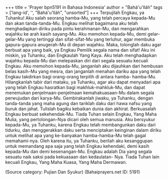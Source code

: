+++
title = 'Prayer bpn5191 in Bahasa Indonesia'
author = "Bahá'u'lláh"
tags = ['lang-id', '', "Bahá'u'lláh", "unsorted"]
+++
Terpujilah Engkau, ya Tuhanku! Aku salah seorang hamba-Mu, yang telah percaya kepada-Mu dan akan tanda-tanda-Mu. Engkau melihat bagaimana aku telah menghadapkan diriku pada pintu kerahmanan-Mu, dan mengarahkan wajahku ke arah kasih sayang-Mu. Aku memohon kepada-Mu, demi gelar-gelar-Mu yang tertinggi dan sifat-sifat-Mu yang terluhur, agar membuka gapura-gapura anugerah-Mu di depan wajahku. Maka, tolonglah daku agar berbuat apa yang baik, ya Engkau Pemilik segala nama dan sifat!
Aku ini miskin, ya Tuhanku, dan Engkaulah Yang Kaya. Aku telah menghadapkan wajahku kepada-Mu dan melepaskan diri dari segala sesuatu kecuali Engkau. Aku memohon kepada-Mu, janganlah aku dijauhkan dari hembusan belas kasih-Mu yang mesra, dan janganlah menahan dariku apa yang telah Engkau takdirkan bagi orang-orang terpilih di antara hamba- hamba-Mu.
Hilangkanlah tabir dari mataku, ya Tuhanku, agar aku dapat menyadari apa yang telah Engkau hasratkan bagi makhluk-mahkluk-Mu, dan dapat menemukan penjelmaan-penjelmaan kemahakuasaan-Mu dalam segala perwujudan dari karya-Mu. Gembirakanlah jiwaku, ya Tuhanku, dengan tanda-tanda yang maha agung dan tariklah daku dari hawa nafsu yang buruk dan jahat. Tulislah bagiku kebaikan dunia dan akhirat. Berkuasalah Engkau berbuat sekehendak-Mu. Tiada Tuhan selain Engkau, Yang Maha Mulia, yang pertolongan-Nya dicari oleh semua manusia.
Aku bersyukur kepada-Mu, ya Tuhanku, karena Engkau telah membangunkan daku dari tidurku, dan menggerakkan daku serta menciptakan keinginan dalam diriku untuk melihat apa yang ke-banyakan hamba-hamba-Mu telah gagal memahami-nya. Oleh karena itu, ya Tuhanku, berilah aku kesanggupan untuk memandang apa saja yang telah Engkau kehendaki, demi kasih kepada-Mu dan demi kesenangan-Mu. Engkau adalah Dia yang segala sesuatu naik saksi pada kekuasaan dan kedaulatan- Nya. Tiada Tuhan lain kecuali Engkau, Yang Maha Kuasa, Yang Maha Dermawan.

(Source category: Pujian Dan Syukur)
(Bahaiprayers.net ID: 5191)
